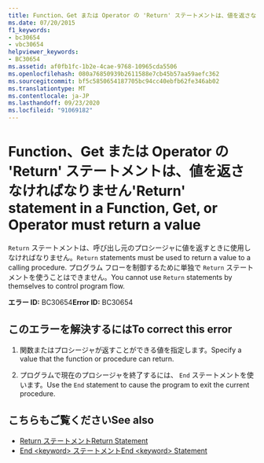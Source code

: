 ```yaml
---
title: Function、Get または Operator の 'Return' ステートメントは、値を返さなければなりません
ms.date: 07/20/2015
f1_keywords:
- bc30654
- vbc30654
helpviewer_keywords:
- BC30654
ms.assetid: af0fb1fc-1b2e-4cae-9768-10965cda5506
ms.openlocfilehash: 080a76850939b2611588e7cb45b57aa59aefc362
ms.sourcegitcommit: bf5c5850654187705bc94cc40ebfb62fe346ab02
ms.translationtype: MT
ms.contentlocale: ja-JP
ms.lasthandoff: 09/23/2020
ms.locfileid: "91069182"
---
```

# <a name="return-statement-in-a-function-get-or-operator-must-return-a-value"></a><span data-ttu-id="17bc9-102">Function、Get または Operator の 'Return' ステートメントは、値を返さなければなりません</span><span class="sxs-lookup"><span data-stu-id="17bc9-102">'Return' statement in a Function, Get, or Operator must return a value</span></span>

<span data-ttu-id="17bc9-103">`Return` ステートメントは、呼び出し元のプロシージャに値を返すときに使用しなければなりません。</span><span class="sxs-lookup"><span data-stu-id="17bc9-103">`Return` statements must be used to return a value to a calling procedure.</span></span> <span data-ttu-id="17bc9-104">プログラム フローを制御するために単独で `Return` ステートメントを使うことはできません。</span><span class="sxs-lookup"><span data-stu-id="17bc9-104">You cannot use `Return` statements by themselves to control program flow.</span></span>  
  
 <span data-ttu-id="17bc9-105">**エラー ID:** BC30654</span><span class="sxs-lookup"><span data-stu-id="17bc9-105">**Error ID:** BC30654</span></span>  
  
## <a name="to-correct-this-error"></a><span data-ttu-id="17bc9-106">このエラーを解決するには</span><span class="sxs-lookup"><span data-stu-id="17bc9-106">To correct this error</span></span>  
  
1. <span data-ttu-id="17bc9-107">関数またはプロシージャが返すことができる値を指定します。</span><span class="sxs-lookup"><span data-stu-id="17bc9-107">Specify a value that the function or procedure can return.</span></span>  
  
2. <span data-ttu-id="17bc9-108">プログラムで現在のプロシージャを終了するには、 `End` ステートメントを使います。</span><span class="sxs-lookup"><span data-stu-id="17bc9-108">Use the `End` statement to cause the program to exit the current procedure.</span></span>  
  
## <a name="see-also"></a><span data-ttu-id="17bc9-109">こちらもご覧ください</span><span class="sxs-lookup"><span data-stu-id="17bc9-109">See also</span></span>

- [<span data-ttu-id="17bc9-110">Return ステートメント</span><span class="sxs-lookup"><span data-stu-id="17bc9-110">Return Statement</span></span>](../language-reference/statements/return-statement.md)
- [<span data-ttu-id="17bc9-111">End \<keyword> ステートメント</span><span class="sxs-lookup"><span data-stu-id="17bc9-111">End \<keyword> Statement</span></span>](../language-reference/statements/end-keyword-statement.md)
